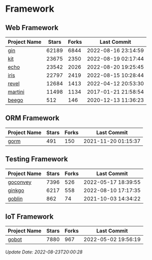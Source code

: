 # Framework

## Web Framework
| Project Name | Stars | Forks | Last Commit |
| ------------ | ----- | ----- | ----------- |
| [gin](https://github.com/gin-gonic/gin) | 62189 | 6844 | 2022-08-16 23:14:59 |
| [kit](https://github.com/go-kit/kit) | 23675 | 2350 | 2022-08-19 02:17:44 |
| [echo](https://github.com/labstack/echo) | 23542 | 2026 | 2022-08-20 19:25:45 |
| [iris](https://github.com/kataras/iris) | 22797 | 2419 | 2022-08-15 10:28:44 |
| [revel](https://github.com/revel/revel) | 12684 | 1413 | 2022-04-12 20:53:30 |
| [martini](https://github.com/go-martini/martini) | 11498 | 1134 | 2017-01-21 21:58:54 |
| [beego](https://github.com/astaxie/beego) | 512 | 146 | 2020-12-13 11:36:23 |

## ORM Framework
| Project Name | Stars | Forks | Last Commit |
| ------------ | ----- | ----- | ----------- |
| [gorm](https://github.com/jinzhu/gorm) | 491 | 150 | 2021-11-20 01:15:37 |

## Testing Framework
| Project Name | Stars | Forks | Last Commit |
| ------------ | ----- | ----- | ----------- |
| [goconvey](https://github.com/smartystreets/goconvey) | 7396 | 526 | 2022-05-17 18:39:55 |
| [ginkgo](https://github.com/onsi/ginkgo) | 6217 | 558 | 2022-08-10 17:17:35 |
| [goblin](https://github.com/franela/goblin) | 862 | 74 | 2021-10-03 14:34:22 |

## IoT Framework
| Project Name | Stars | Forks | Last Commit |
| ------------ | ----- | ----- | ----------- |
| [gobot](https://github.com/hybridgroup/gobot) | 7880 | 967 | 2022-05-02 19:56:19 |

*Update Date: 2022-08-23T20:00:28*